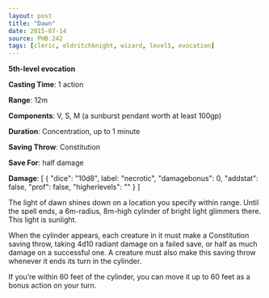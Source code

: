 ```yaml
---
layout: post
title: "Dawn"
date: 2015-07-14
source: PHB.242
tags: [cleric, eldritchknight, wizard, level5, evocation]
---
```


**5th-level evocation**

**Casting Time**: 1 action

**Range**: 12m

**Components**: V, S, M (a sunburst pendant worth at least 100gp)

**Duration**: Concentration, up to 1 minute

**Saving Throw**: Constitution

**Save For**: half damage

**Damage**: [ { "dice": "10d8", label: "necrotic", "damagebonus": 0, "addstat": false, "prof": false, "higherlevels": "" } ]

The light of dawn shines down on a location you specify within range. Until the spell ends, a 6m-radius, 8m-high cylinder of bright light glimmers there. This
light is sunlight.

When the cylinder appears, each creature in it must make a Constitution saving throw, taking 4d10 radiant damage on a failed save, or half as much
damage on a successful one. A creature must also make this saving throw whenever it ends its turn in the cylinder.

If you’re within 60 feet of the cylinder, you can move it up to 60 feet as a bonus action on your turn.